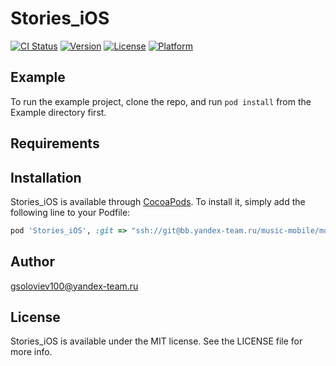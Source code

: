 # Stories_iOS

[![CI Status](https://img.shields.io/travis/sgsolo@yandex.ru/Stories_iOS.svg?style=flat)](https://travis-ci.org/sgsolo@yandex.ru/Stories_iOS)
[![Version](https://img.shields.io/cocoapods/v/Stories_iOS.svg?style=flat)](https://cocoapods.org/pods/Stories_iOS)
[![License](https://img.shields.io/cocoapods/l/Stories_iOS.svg?style=flat)](https://cocoapods.org/pods/Stories_iOS)
[![Platform](https://img.shields.io/cocoapods/p/Stories_iOS.svg?style=flat)](https://cocoapods.org/pods/Stories_iOS)

## Example

To run the example project, clone the repo, and run `pod install` from the Example directory first.

## Requirements

## Installation

Stories_iOS is available through [CocoaPods](https://cocoapods.org). To install
it, simply add the following line to your Podfile:

```ruby
pod 'Stories_iOS', :git => "ssh://git@bb.yandex-team.ru/music-mobile/mobile-stories-sdk-ios.git"
```

## Author

gsoloviev100@yandex-team.ru

## License

Stories_iOS is available under the MIT license. See the LICENSE file for more info.
